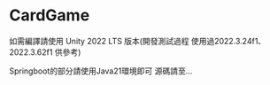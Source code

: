 # CardGame
如需編譯請使用 Unity 2022 LTS 版本(開發測試過程 使用過2022.3.24f1、2022.3.62f1 供參考)

Springboot的部分請使用Java21環境即可 源碼請至...
